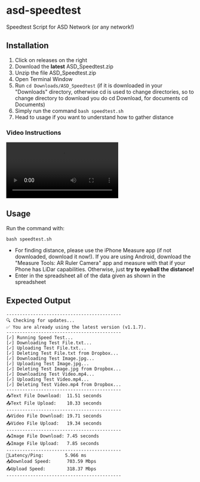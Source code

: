 # asd-speedtest
Speedtest Script for ASD Network (or any network!)

## Installation
1. Click on releases on the right
2. Download the **latest** ASD_Speedtest.zip
3. Unzip the file ASD_Speedtest.zip
4. Open Terminal Window
5. Run ```cd Downloads/ASD_Speedtest``` (if it is downloaded in your "Downloads" directory, otherwise cd is used to change directories, so to change directory to download you do cd Download, for documents cd Documents)
6. Simply run the command ```bash speedtest.sh```
7. Head to usage if you want to understand how to gather distance

### Video Instructions
<video src="https://github.com/rohanverma2007/asd-speedtest/raw/main/Instructions.mp4" controls style="max-width: 100%;"></video>

## Usage
Run the command with:
```
bash speedtest.sh
```
- For finding distance, please use the iPhone Measure app (if not downloaded, download it now!). If you are using Android, download the "Measure Tools: AR Ruler Camera" app and measure with that if your Phone has LiDar capabilities. Otherwise, just __try to eyeball the distance!__
- Enter in the spreadsheet all of the data given as shown in the spreadsheet

## Expected Output
```
-------------------------------------------
🔍 Checking for updates...
✅ You are already using the latest version (v1.1.7).
-------------------------------------------
[✓] Running Speed Test...
[✓] Downloading Test File.txt...
[✓] Uploading Test File.txt...
[✓] Deleting Test File.txt from Dropbox...
[✓] Downloading Test Image.jpg...
[✓] Uploading Test Image.jpg...
[✓] Deleting Test Image.jpg from Dropbox...
[✓] Downloading Test Video.mp4...
[✓] Uploading Test Video.mp4...
[✓] Deleting Test Video.mp4 from Dropbox...
-------------------------------------------
📥Text File Download:  11.51 seconds
📤Text File Upload:    10.33 seconds
-------------------------------------------
📥Video File Download: 19.71 seconds
📤Video File Upload:   19.34 seconds
-------------------------------------------
📥Image File Download: 7.45 seconds
📤Image File Upload:   7.85 seconds
-------------------------------------------
🗿Latency/Ping:        5.966 ms
📥Download Speed:      703.59 Mbps
📤Upload Speed:        318.37 Mbps
-------------------------------------------
```

